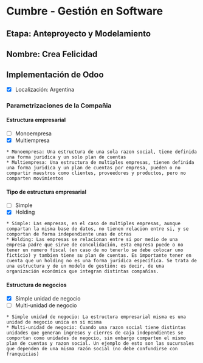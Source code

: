 # Cumbre - Gestión en Software 
## Etapa: Anteproyecto y Modelamiento
## Nombre: Crea Felicidad
## Implementación de Odoo
- [x] Localización: Argentina

### Parametrizaciones de la Compañia
#### Estructura empresarial
- [ ] Monoempresa
- [x] Multiempresa
~~~
* Monoempresa: Una estructura de una sola razon social, tiene definida una forma juridica y un solo plan de cuentas
* Multiempresa: Una estructura de multiples empresas, tienen definida una forma juridica y un plan de cuentas por empresa, pueden o no compartir maestros como clientes, proveedores y productos, pero no comparten movimientos
~~~
#### Tipo de estructura empresarial
- [ ] Simple
- [x] Holding
~~~
* Simple: Las empresas, en el caso de multiples empresas, aunque compartan la misma base de datos, no tienen relacion entre si, y se comportan de forma independiente unas de otras
* Holding: Las empresas se relacionan entre si por medio de una empresa padre que sirve de concolidación, esta empresa puede o no tener un numero fiscal (en caso de no tenerlo se debe colocar uno ficticio) y tambien tiene su plan de cuentas. Es importante tener en cuenta que un holding no es una forma jurídica específica. Se trata de una estructura y de un modelo de gestión: es decir, de una organización económica que integran distintas compañías.
~~~
#### Estructura de negocios
- [x] Simple unidad de negocio
- [ ] Multi-unidad de negocio
~~~
* Simple unidad de negocio: La estructura empresarial misma es una unidad de negocio unica en si misma
* Multi-unidad de negocio: Cuando una razon social tiene distintas unidades que generan ingresos y cierres de caja independientes se comportan como unidades de negocio, sin embargo comparten el mismo plan de cuentas y razon social. Un ejemplo de esto son las sucursales que dependen de una misma razón social (no debe confundirse con franquicias)
~~~
